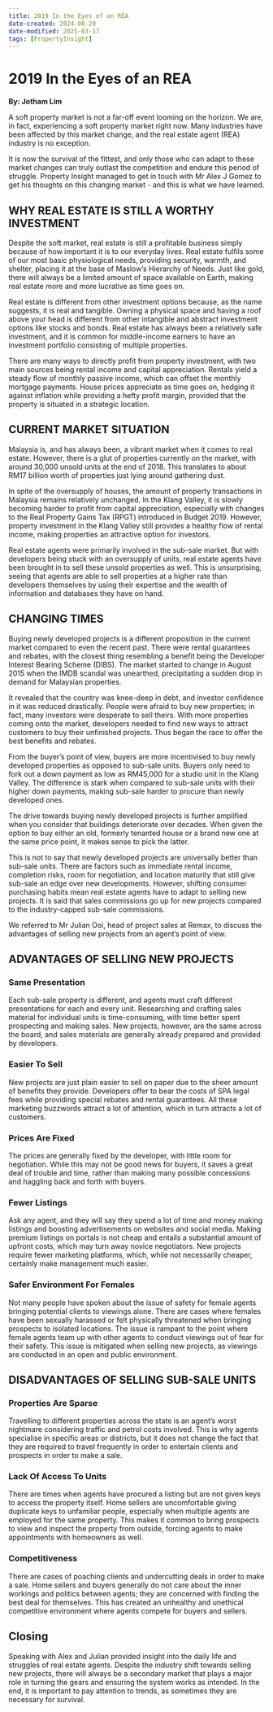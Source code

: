 ```yaml
---
title: 2019 In the Eyes of an REA
date-created: 2024-08-29
date-modified: 2025-03-17
tags: [PropertyInsight]
---
```


# 2019 In the Eyes of an REA

**By: Jotham Lim**

A soft property market is not a far-off event looming on the horizon. We are, in fact, experiencing a soft property market right now. Many industries have been affected by this market change, and the real estate agent (REA) industry is no exception.

It is now the survival of the fittest, and only those who can adapt to these market changes can truly outlast the competition and endure this period of struggle. Property Insight managed to get in touch with Mr Alex J Gomez to get his thoughts on this changing market - and this is what we have learned.

## WHY REAL ESTATE IS STILL A WORTHY INVESTMENT

Despite the soft market, real estate is still a profitable business simply because of how important it is to our everyday lives. Real estate fulfils some of our most basic physiological needs, providing security, warmth, and shelter, placing it at the base of Maslow’s Hierarchy of Needs. Just like gold, there will always be a limited amount of space available on Earth, making real estate more and more lucrative as time goes on.

Real estate is different from other investment options because, as the name suggests, it is real and tangible. Owning a physical space and having a roof above your head is different from other intangible and abstract investment options like stocks and bonds. Real estate has always been a relatively safe investment, and it is common for middle-income earners to have an investment portfolio consisting of multiple properties.

There are many ways to directly profit from property investment, with two main sources being rental income and capital appreciation. Rentals yield a steady flow of monthly passive income, which can offset the monthly mortgage payments. House prices appreciate as time goes on, hedging it against inflation while providing a hefty profit margin, provided that the property is situated in a strategic location.

## CURRENT MARKET SITUATION

Malaysia is, and has always been, a vibrant market when it comes to real estate. However, there is a glut of properties currently on the market, with around 30,000 unsold units at the end of 2018. This translates to about RM17 billion worth of properties just lying around gathering dust.

In spite of the oversupply of houses, the amount of property transactions in Malaysia remains relatively unchanged. In the Klang Valley, it is slowly becoming harder to profit from capital appreciation, especially with changes to the Real Property Gains Tax (RPGT) introduced in Budget 2019. However, property investment in the Klang Valley still provides a healthy flow of rental income, making properties an attractive option for investors.

Real estate agents were primarily involved in the sub-sale market. But with developers being stuck with an oversupply of units, real estate agents have been brought in to sell these unsold properties as well. This is unsurprising, seeing that agents are able to sell properties at a higher rate than developers themselves by using their expertise and the wealth of information and databases they have on hand.

## CHANGING TIMES

Buying newly developed projects is a different proposition in the current market compared to even the recent past. There were rental guarantees and rebates, with the closest thing resembling a benefit being the Developer Interest Bearing Scheme (DIBS). The market started to change in August 2015 when the IMDB scandal was unearthed, precipitating a sudden drop in demand for Malaysian properties.

It revealed that the country was knee-deep in debt, and investor confidence in it was reduced drastically. People were afraid to buy new properties; in fact, many investors were desperate to sell theirs. With more properties coming onto the market, developers needed to find new ways to attract customers to buy their unfinished projects. Thus began the race to offer the best benefits and rebates.

From the buyer’s point of view, buyers are more incentivised to buy newly developed properties as opposed to sub-sale units. Buyers only need to fork out a down payment as low as RM45,000 for a studio unit in the Klang Valley. The difference is stark when compared to sub-sale units with their higher down payments, making sub-sale harder to procure than newly developed ones.

The drive towards buying newly developed projects is further amplified when you consider that buildings deteriorate over decades. When given the option to buy either an old, formerly tenanted house or a brand new one at the same price point, it makes sense to pick the latter.

This is not to say that newly developed projects are universally better than sub-sale units. There are factors such as immediate rental income, completion risks, room for negotiation, and location maturity that still give sub-sale an edge over new developments. However, shifting consumer purchasing habits mean real estate agents have to adapt to selling new projects. It is said that sales commissions go up for new projects compared to the industry-capped sub-sale commissions.

We referred to Mr Julian Ooi, head of project sales at Remax, to discuss the advantages of selling new projects from an agent’s point of view.

## ADVANTAGES OF SELLING NEW PROJECTS

### Same Presentation

Each sub-sale property is different, and agents must craft different presentations for each and every unit. Researching and crafting sales material for individual units is time-consuming, with time better spent prospecting and making sales. New projects, however, are the same across the board, and sales materials are generally already prepared and provided by developers.

### Easier To Sell

New projects are just plain easier to sell on paper due to the sheer amount of benefits they provide. Developers offer to bear the costs of SPA legal fees while providing special rebates and rental guarantees. All these marketing buzzwords attract a lot of attention, which in turn attracts a lot of customers.

### Prices Are Fixed

The prices are generally fixed by the developer, with little room for negotiation. While this may not be good news for buyers, it saves a great deal of trouble and time, rather than making many possible concessions and haggling back and forth with buyers.

### Fewer Listings

Ask any agent, and they will say they spend a lot of time and money making listings and boosting advertisements on websites and social media. Making premium listings on portals is not cheap and entails a substantial amount of upfront costs, which may turn away novice negotiators. New projects require fewer marketing platforms, which, while not necessarily cheaper, certainly make management much easier.

### Safer Environment For Females

Not many people have spoken about the issue of safety for female agents bringing potential clients to viewings alone. There are cases where females have been sexually harassed or felt physically threatened when bringing prospects to isolated locations. The issue is rampant to the point where female agents team up with other agents to conduct viewings out of fear for their safety. This issue is mitigated when selling new projects, as viewings are conducted in an open and public environment.

## DISADVANTAGES OF SELLING SUB-SALE UNITS

### Properties Are Sparse

Travelling to different properties across the state is an agent’s worst nightmare considering traffic and petrol costs involved. This is why agents specialise in specific areas or districts, but it does not change the fact that they are required to travel frequently in order to entertain clients and prospects in order to make a sale.

### Lack Of Access To Units

There are times when agents have procured a listing but are not given keys to access the property itself. Home sellers are uncomfortable giving duplicate keys to unfamiliar people, especially when multiple agents are employed for the same property. This makes it common to bring prospects to view and inspect the property from outside, forcing agents to make appointments with homeowners as well.

### Competitiveness

There are cases of poaching clients and undercutting deals in order to make a sale. Home sellers and buyers generally do not care about the inner workings and politics between agents; they are concerned with finding the best deal for themselves. This has created an unhealthy and unethical competitive environment where agents compete for buyers and sellers.

## Closing

Speaking with Alex and Julian provided insight into the daily life and struggles of real estate agents. Despite the industry shift towards selling new projects, there will always be a secondary market that plays a major role in turning the gears and ensuring the system works as intended. In the end, it is important to pay attention to trends, as sometimes they are necessary for survival.
